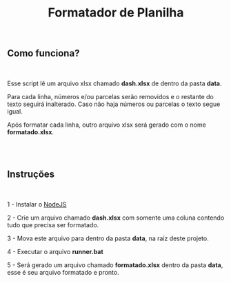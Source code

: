 <h1 align="center">Formatador de Planilha</h1>
<br>
<h2>Como funciona?</h2>
<br>
<p>Esse script lê um arquivo xlsx chamado <strong>dash.xlsx</strong> de dentro da pasta <strong>data</strong>.</p>
<p>Para cada linha, números e/ou parcelas serão removidos e o restante do texto seguirá inalterado. Caso não haja números ou parcelas o texto segue igual.</p>
<p>Após formatar cada linha, outro arquivo xlsx será gerado com o nome <strong>formatado.xlsx</strong>.</p>
<br>
<br>
<h2>Instruções</h2>
<br>
<p>1 - Instalar o <a href="https://nodejs.org/" target="blank">NodeJS</a></p>
<p>2 - Crie um arquivo chamado <strong>dash.xlsx</strong> com somente uma coluna contendo tudo que precisa ser formatado.</p>
<p>3 - Mova este arquivo para dentro da pasta <strong>data</strong>, na raíz deste projeto.</p>
<p>4 - Executar o arquivo <strong>runner.bat</strong></p>
<p>5 - Será gerado um arquivo chamado <strong>formatado.xlsx</strong> dentro da pasta <strong>data</strong>, esse é seu arquivo formatado e pronto.</p>
